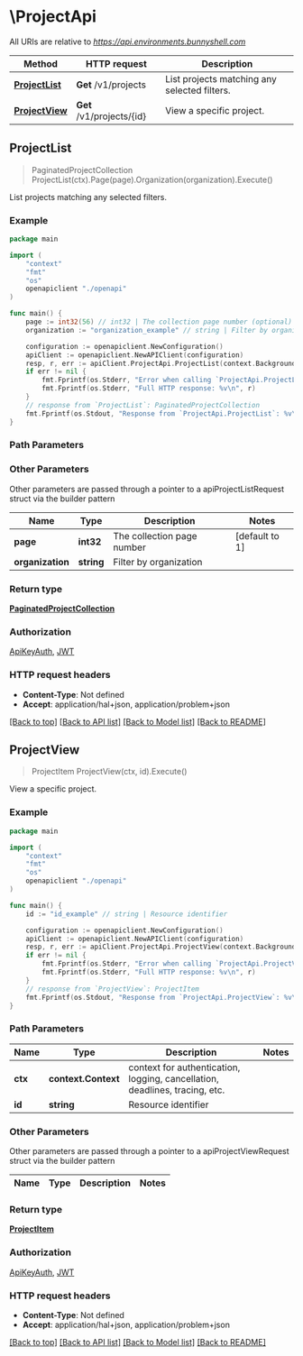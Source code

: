 # \ProjectApi

All URIs are relative to *https://api.environments.bunnyshell.com*

Method | HTTP request | Description
------------- | ------------- | -------------
[**ProjectList**](ProjectApi.md#ProjectList) | **Get** /v1/projects | List projects matching any selected filters.
[**ProjectView**](ProjectApi.md#ProjectView) | **Get** /v1/projects/{id} | View a specific project.



## ProjectList

> PaginatedProjectCollection ProjectList(ctx).Page(page).Organization(organization).Execute()

List projects matching any selected filters.



### Example

```go
package main

import (
    "context"
    "fmt"
    "os"
    openapiclient "./openapi"
)

func main() {
    page := int32(56) // int32 | The collection page number (optional) (default to 1)
    organization := "organization_example" // string | Filter by organization (optional)

    configuration := openapiclient.NewConfiguration()
    apiClient := openapiclient.NewAPIClient(configuration)
    resp, r, err := apiClient.ProjectApi.ProjectList(context.Background()).Page(page).Organization(organization).Execute()
    if err != nil {
        fmt.Fprintf(os.Stderr, "Error when calling `ProjectApi.ProjectList``: %v\n", err)
        fmt.Fprintf(os.Stderr, "Full HTTP response: %v\n", r)
    }
    // response from `ProjectList`: PaginatedProjectCollection
    fmt.Fprintf(os.Stdout, "Response from `ProjectApi.ProjectList`: %v\n", resp)
}
```

### Path Parameters



### Other Parameters

Other parameters are passed through a pointer to a apiProjectListRequest struct via the builder pattern


Name | Type | Description  | Notes
------------- | ------------- | ------------- | -------------
 **page** | **int32** | The collection page number | [default to 1]
 **organization** | **string** | Filter by organization | 

### Return type

[**PaginatedProjectCollection**](PaginatedProjectCollection.md)

### Authorization

[ApiKeyAuth](../README.md#ApiKeyAuth), [JWT](../README.md#JWT)

### HTTP request headers

- **Content-Type**: Not defined
- **Accept**: application/hal+json, application/problem+json

[[Back to top]](#) [[Back to API list]](../README.md#documentation-for-api-endpoints)
[[Back to Model list]](../README.md#documentation-for-models)
[[Back to README]](../README.md)


## ProjectView

> ProjectItem ProjectView(ctx, id).Execute()

View a specific project.



### Example

```go
package main

import (
    "context"
    "fmt"
    "os"
    openapiclient "./openapi"
)

func main() {
    id := "id_example" // string | Resource identifier

    configuration := openapiclient.NewConfiguration()
    apiClient := openapiclient.NewAPIClient(configuration)
    resp, r, err := apiClient.ProjectApi.ProjectView(context.Background(), id).Execute()
    if err != nil {
        fmt.Fprintf(os.Stderr, "Error when calling `ProjectApi.ProjectView``: %v\n", err)
        fmt.Fprintf(os.Stderr, "Full HTTP response: %v\n", r)
    }
    // response from `ProjectView`: ProjectItem
    fmt.Fprintf(os.Stdout, "Response from `ProjectApi.ProjectView`: %v\n", resp)
}
```

### Path Parameters


Name | Type | Description  | Notes
------------- | ------------- | ------------- | -------------
**ctx** | **context.Context** | context for authentication, logging, cancellation, deadlines, tracing, etc.
**id** | **string** | Resource identifier | 

### Other Parameters

Other parameters are passed through a pointer to a apiProjectViewRequest struct via the builder pattern


Name | Type | Description  | Notes
------------- | ------------- | ------------- | -------------


### Return type

[**ProjectItem**](ProjectItem.md)

### Authorization

[ApiKeyAuth](../README.md#ApiKeyAuth), [JWT](../README.md#JWT)

### HTTP request headers

- **Content-Type**: Not defined
- **Accept**: application/hal+json, application/problem+json

[[Back to top]](#) [[Back to API list]](../README.md#documentation-for-api-endpoints)
[[Back to Model list]](../README.md#documentation-for-models)
[[Back to README]](../README.md)

